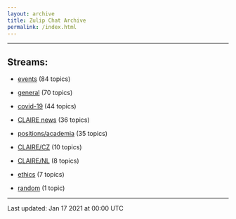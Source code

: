 ```yaml
---
layout: archive
title: Zulip Chat Archive
permalink: /index.html
---
```


---

## Streams:

* [events](stream/201207-events/index.html) (84 topics)

* [general](stream/201199-general/index.html) (70 topics)

* [covid-19](stream/226112-covid-19/index.html) (44 topics)

* [CLAIRE news](stream/201957-CLAIRE-news/index.html) (36 topics)

* [positions/academia](stream/203258-positions/academia/index.html) (35 topics)

* [CLAIRE/CZ](stream/203399-CLAIRE/CZ/index.html) (10 topics)

* [CLAIRE/NL](stream/203255-CLAIRE/NL/index.html) (8 topics)

* [ethics](stream/228366-ethics/index.html) (7 topics)

* [random](stream/202125-random/index.html) (1 topic)

<hr><p>Last updated: Jan 17 2021 at 00:00 UTC</p>